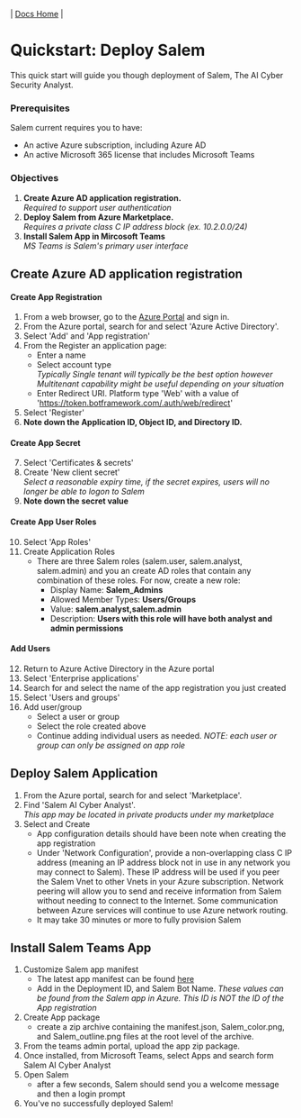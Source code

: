 | [Docs Home](../index.md) |

# Quickstart: Deploy Salem
This quick start will guide you though deployment of Salem, The AI Cyber Security Analyst.

### Prerequisites
Salem current requires you to have:
* An active Azure subscription, including Azure AD
* An active Microsoft 365 license that includes Microsoft Teams

### Objectives
1. **Create Azure AD application registration.**  
*Required to support user authentication*
3. **Deploy Salem from Azure Marketplace.**  
*Requires a private class C IP address block (ex. 10.2.0.0/24)*
4. **Install Salem App in Mircosoft Teams**  
*MS Teams is Salem's primary user interface* 

## Create Azure AD application registration
#### Create App Registration
1. From a web browser, go to the [Azure Portal](https://portal.azure.com) and sign in.
2. From the Azure portal, search for and select 'Azure Active Directory'.
3. Select 'Add' and 'App registration'
4. From the Register an application page:
    * Enter a name
    * Select account type  
    *Typically Single tenant will typically be the best option however Multitenant capability might be useful depending on your situation*
    * Enter Redirect URI. Platform type 'Web' with a value of 'https://token.botframework.com/.auth/web/redirect'
5. Select 'Register'
6. **Note down the Application ID, Object ID, and Directory ID.**


#### Create App Secret
7. Select 'Certificates & secrets'
8. Create 'New client secret'  
*Select a reasonable expiry time, if the secret expires, users will no longer be able to logon to Salem*
9. **Note down the secret value**


#### Create App User Roles
10. Select 'App Roles'
11. Create Application Roles
    * There are three Salem roles (salem.user, salem.analyst, salem.admin) and you an create AD roles that contain any combination of these roles.  For now, create a new role:
        * Display Name: **Salem_Admins**
        * Allowed Member Types: **Users/Groups**
        * Value: **salem.analyst,salem.admin**
        * Description: **Users with this role will have both analyst and admin permissions**


#### Add Users
12. Return to Azure Active Directory in the Azure portal
13. Select 'Enterprise applications'
14. Search for and select the name of the app registration you just created
15. Select 'Users and groups'
16. Add user/group
    * Select a user or group
    * Select the role created above
    * Continue adding individual users as needed.  *NOTE: each user or group can only be assigned on app role*


## Deploy Salem Application
1. From the Azure portal, search for and select 'Marketplace'.
2. Find 'Salem AI Cyber Analyst'.  
*This app may be located in private products under my marketplace*
3. Select and Create
    * App configuration details should have been note when creating the app registration
    * Under 'Network Configuration', provide a non-overlapping class C IP address (meaning an IP address block not in use in any network you may connect to Salem).  These IP address will be used if you peer the Salem Vnet to other Vnets in your Azure subscription.  Network peering will allow you to send and receive information from Salem without needing to connect to the Internet.  Some communication between Azure services will continue to use Azure network routing.
    * It may take 30 minutes or more to fully provision Salem


## Install Salem Teams App
1. Customize Salem app manifest
    * The latest app manifest can be found [here](https://github.com/Salem-Cyber/Utils/tree/main/Teams%20App)
    * Add in the Deployment ID, and Salem Bot Name. *These values can be found from the Salem app in Azure.  This ID is NOT the ID of the App registration*
2. Create App package
    * create a zip archive containing the manifest.json, Salem_color.png, and Salem_outline.png files at the root level of the archive.
3. From the teams admin portal, upload the app zip package.
4. Once installed, from Microsoft Teams, select Apps and search form Salem AI Cyber Analyst
5. Open Salem
    * after a few seconds, Salem should send you a welcome message and then a login prompt
6. You've no successfully deployed Salem!
